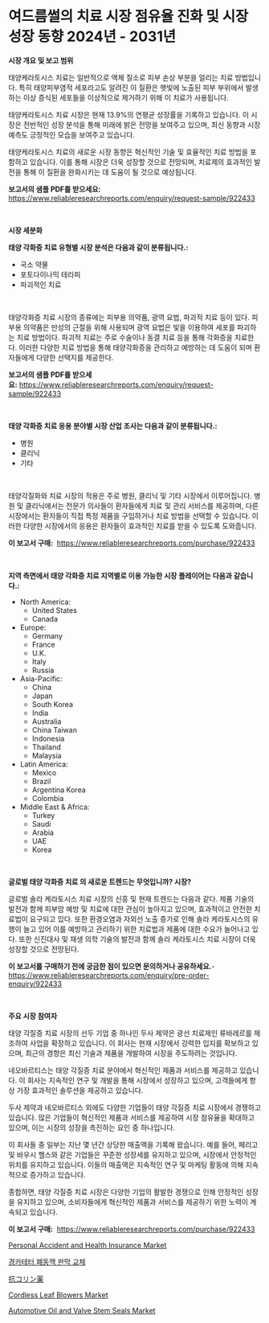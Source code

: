 <p><h1>여드름썰의 치료 시장 점유율 진화 및 시장 성장 동향 2024년 - 2031년</h1></p><p><strong>시장 개요 및 보고 범위</strong></p>
<p><p>태양케라토시스 치료는 일반적으로 액체 질소로 피부 손상 부분을 얼리는 치료 방법입니다. 특히 태양피부염적 세포라고도 알려진 이 질환은 햇빛에 노출된 피부 부위에서 발생하는 이상 증식된 세포들을 이상적으로 제거하기 위해 이 치료가 사용됩니다.</p><p>태양케라토시스 치료 시장은 현재 13.9%의 연평균 성장률을 기록하고 있습니다. 이 시장은 전반적인 성장 분석을 통해 미래에 밝은 전망을 보여주고 있으며, 최신 동향과 시장 예측도 긍정적인 모습을 보여주고 있습니다.</p><p>태양케라토시스 치료의 새로운 시장 동향은 혁신적인 기술 및 효율적인 치료 방법을 포함하고 있습니다. 이를 통해 시장은 더욱 성장할 것으로 전망되며, 치료제의 효과적인 발전을 통해 이 질환을 완화시키는 데 도움이 될 것으로 예상됩니다.</p></p>
<p><strong>보고서의 샘플 PDF를 받으세요:</strong> <a href="https://www.reliableresearchreports.com/enquiry/request-sample/922433">https://www.reliableresearchreports.com/enquiry/request-sample/922433</a></p>
<p>&nbsp;</p>
<p><strong>시장 세분화</strong></p>
<p><strong>태양 각화증 치료 유형별 시장 분석은 다음과 같이 분류됩니다.:</strong></p>
<p><ul><li>국소 약물</li><li>포토다이나믹 테라피</li><li>파괴적인 치료</li></ul></p>
<p>&nbsp;</p>
<p><p>태양각화증 치료 시장의 종류에는 피부용 의약품, 광역 요법, 파괴적 치료 등이 있다. 피부용 의약품은 만성의 근절을 위해 사용되며 광역 요법은 빛을 이용하여 세포를 파괴하는 치료 방법이다. 파괴적 치료는 주로 수술이나 동결 치료 등을 통해 각화증을 치료한다. 이러한 다양한 치료 방법을 통해 태양각화증을 관리하고 예방하는 데 도움이 되며 환자들에게 다양한 선택지를 제공한다.</p></p>
<p><strong>보고서의 샘플 PDF를 받으세요:</strong>&nbsp;<a href="https://www.reliableresearchreports.com/enquiry/request-sample/922433">https://www.reliableresearchreports.com/enquiry/request-sample/922433</a></p>
<p>&nbsp;</p>
<p><strong> 태양 각화증 치료 응용 분야별 시장 산업 조사는 다음과 같이 분류됩니다.:</strong></p>
<p><ul><li>병원</li><li>클리닉</li><li>기타</li></ul></p>
<p>&nbsp;</p>
<p><p>태양각질화와 치료 시장의 적용은 주로 병원, 클리닉 및 기타 시장에서 이루어집니다. 병원 및 클리닉에서는 전문가 의사들이 환자들에게 치료 및 관리 서비스를 제공하며, 다른 시장에서는 환자들이 직접 특정 제품을 구입하거나 치료 방법을 선택할 수 있습니다. 이러한 다양한 시장에서의 응용은 환자들이 효과적인 치료를 받을 수 있도록 도와줍니다.</p></p>
<p><strong>이 보고서 구매:</strong>&nbsp; <a href="https://www.reliableresearchreports.com/purchase/922433">https://www.reliableresearchreports.com/purchase/922433</a></p>
<p>&nbsp;</p>
<p><strong>지역 측면에서 태양 각화증 치료 지역별로 이용 가능한 시장 플레이어는 다음과 같습니다.:</strong></p>
<p><ul>
    <li>
        North America:
        <ul>
            <li>United States</li>
            <li>Canada</li>
        </ul>
    </li>
    <li>
        Europe:
        <ul>
            <li>Germany</li>
            <li>France</li>
            <li>U.K.</li>
            <li>Italy</li>
            <li>Russia</li>
        </ul>
    </li>
    <li>
        Asia-Pacific:
        <ul>
            <li>China</li>
            <li>Japan</li>
            <li>South Korea</li>
            <li>India</li>
            <li>Australia</li>
            <li>China Taiwan</li>
            <li>Indonesia</li>
            <li>Thailand</li>
            <li>Malaysia</li>
        </ul>
    </li>
    <li>
        Latin America:
        <ul>
            <li>Mexico</li>
            <li>Brazil</li>
            <li>Argentina Korea</li>
            <li>Colombia</li>
        </ul>
    </li>
    <li>
        Middle East & Africa:
        <ul>
            <li>Turkey</li>
            <li>Saudi</li>
            <li>Arabia</li>
            <li>UAE</li>
            <li>Korea</li>
        </ul>
    </li>
    </ul></p>
<p>&nbsp;</p>
<p><strong>글로벌 태양 각화증 치료 의 새로운 트렌드는 무엇입니까? 시장?</strong></p>
<p><p>글로벌 솔라 케라토시스 치료 시장의 신흥 및 현재 트렌드는 다음과 같다. 제품 기술의 발전과 함께 피부암 예방 및 치료에 대한 관심이 높아지고 있으며, 효과적이고 안전한 치료법이 요구되고 있다. 또한 환경오염과 자외선 노출 증가로 인해 솔라 케라토시스의 유행이 늘고 있어 이를 예방하고 관리하기 위한 치료법과 제품에 대한 수요가 늘어나고 있다. 또한 신진대사 및 재생 의학 기술의 발전과 함께 솔라 케라토시스 치료 시장이 더욱 성장할 것으로 전망된다.</p></p>
<p><strong>이 보고서를 구매하기 전에 궁금한 점이 있으면 문의하거나 공유하세요.</strong>- <a href="https://www.reliableresearchreports.com/enquiry/pre-order-enquiry/922433">https://www.reliableresearchreports.com/enquiry/pre-order-enquiry/922433</a></p>
<p>&nbsp;</p>
<p><strong>주요 시장 참여자</strong></p>
<p><p>태양 각질증 치료 시장의 선두 기업 중 하나인 두사 제약은 광선 치료제인 류바레르를 제조하여 사업을 확장하고 있습니다. 이 회사는 현재 시장에서 강력한 입지를 확보하고 있으며, 최근의 경향은 최신 기술과 제품을 개발하여 시장을 주도하려는 것입니다.</p><p>네오바르티스는 태양 각질증 치료 분야에서 혁신적인 제품과 서비스를 제공하고 있습니다. 이 회사는 지속적인 연구 및 개발을 통해 시장에서 성장하고 있으며, 고객들에게 항상 가장 효과적인 솔루션을 제공하고 있습니다.</p><p>두사 제약과 네오바르티스 외에도 다양한 기업들이 태양 각질증 치료 시장에서 경쟁하고 있습니다. 많은 기업들이 혁신적인 제품과 서비스를 제공하여 시장 점유율을 확대하고 있으며, 이는 시장의 성장을 촉진하는 요인 중 하나입니다.</p><p>이 회사들 중 일부는 지난 몇 년간 상당한 매출액을 기록해 왔습니다. 예를 들어, 페리고 및 바우시 헬스와 같은 기업들은 꾸준한 성장세를 유지하고 있으며, 시장에서 안정적인 위치를 유지하고 있습니다. 이들의 매출액은 지속적인 연구 및 마케팅 활동에 의해 지속적으로 증가하고 있습니다.</p><p>종합하면, 태양 각질증 치료 시장은 다양한 기업의 활발한 경쟁으로 인해 안정적인 성장을 유지하고 있으며, 소비자들에게 혁신적인 제품과 서비스를 제공하기 위한 노력이 계속되고 있습니다.</p></p>
<p><strong>이 보고서 구매:</strong>&nbsp;&nbsp;<a href="https://www.reliableresearchreports.com/purchase/922433">https://www.reliableresearchreports.com/purchase/922433</a></p>
<p><p><a href="https://github.com/indrystar/Market-Research-Report-List-2/blob/main/personal-accident-and-health-insurance-market.md">Personal Accident and Health Insurance Market</a></p><p><a href="https://github.com/sougarounis/Market-Research-Report-List-2/blob/main/9872394182528.md">경카테터 폐동맥 판막 교체</a></p><p><a href="https://github.com/lababdou/Market-Research-Report-List-2/blob/main/3493359182532.md">抗コリン薬</a></p><p><a href="https://issuu.com/reportprime-2/docs/cordless-leaf-blowers-market-size-2030.pptx">Cordless Leaf Blowers Market</a></p><p><a href="https://issuu.com/reportprime-2/docs/automotive-oil-and-valve-stem-seals-market-size-20">Automotive Oil and Valve Stem Seals Market</a></p></p>
